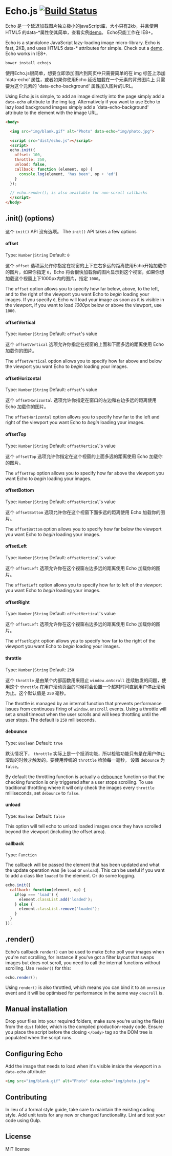 # Echo.js [![Build Status](https://travis-ci.org/toddmotto/echo.svg)](https://travis-ci.org/toddmotto/echo)
  
  Echo 是一个延迟加载图片独立极小的javaScript库，大小只有2kb，并且使用 HTML5 的data-*属性使其简单，查看实例[demo](http://toddmotto.com/labs/echo)。 Echo只能工作在 IE8+。

Echo is a standalone JavaScript lazy-loading image micro-library. Echo is fast, 2KB, and uses HTML5 data-* attributes for simple. Check out a [demo](http://toddmotto.com/labs/echo). Echo works in IE8+.

```
bower install echojs
```
使用Echo.js很简单，想要立即添加图片到网页中只需要简单的在 img 标签上添加 'data-echo' 属性，或者如果你使用Echo 延迟加载在一个元素的背景图片上 只需要为这个元素的 'data-echo-background' 属性加入图片的URL。

Using Echo.js is simple, to add an image directly into the page simply add a `data-echo` attribute to the img tag. Alternatively if you want to use Echo to lazy load background images simply add a `data-echo-background' attribute to the element with the image URL.

```html
<body>

  <img src="img/blank.gif" alt="Photo" data-echo="img/photo.jpg">

  <script src="dist/echo.js"></script>
  <script>
  echo.init({
    offset: 100,
    throttle: 250,
    unload: false,
    callback: function (element, op) {
      console.log(element, 'has been', op + 'ed')
    }
  });

  // echo.render(); is also available for non-scroll callbacks
  </script>
</body>
```

## .init() (options)

这个 `init()` API 没有选项。
The `init()` API takes a few options

#### offset
Type: `Number|String` Default: `0`

这个 `offset` 选项运允许你指定在视窗的上下左右多远的距离使用Echo开始加载你的图片，如果你指定 `0`，Echo 将会很快加载你的图片显示到这个视窗，如果你想加载这个视窗上下1000px内的图片，指定 `1000`。

The `offset` option allows you to specify how far below, above, to the left, and to the right of the viewport you want Echo to _begin_ loading your images. If you specify `0`, Echo will load your image as soon as it is visible in the viewport, if you want to load _1000px_ below or above the viewport, use `1000`.

#### offsetVertical
Type: `Number|String` Default: `offset`'s value

这个 `offsetVertical` 选项允许你指定在视窗的上面和下面多远的距离使用 Echo 加载你的图片。

The `offsetVertical` option allows you to specify how far above and below the viewport you want Echo to _begin_ loading your images.

#### offsetHorizontal
Type: `Number|String` Default: `offset`'s value

这个 `offsetHorizontal` 选项允许你指定在窗口的左边和右边多远的距离使用 Echo 加载你的图片。

The `offsetHorizontal` option allows you to specify how far to the left and right of the viewport you want Echo to _begin_ loading your images.

#### offsetTop
Type: `Number|String` Default: `offsetVertical`'s value

这个 `offsetTop` 选项允许你指定在这个视窗的上面多远的距离使用 Echo 加载你的图片。

The `offsetTop` option allows you to specify how far above the viewport you want Echo to _begin_ loading your images.

#### offsetBottom
Type: `Number|String` Default: `offsetVertical`'s value

这个 `offsetBottom` 选项允许你在这个视窗下面多远的距离使用 Echo 加载你的图片。

The `offsetBottom` option allows you to specify how far below the viewport you want Echo to _begin_ loading your images.

#### offsetLeft
Type: `Number|String` Default: `offsetVertical`'s value

这个 `offsetLeft` 选项允许你在这个视窗左边多远的距离使用 Echo 加载你的图片。

The `offsetLeft` option allows you to specify how far to left of the viewport you want Echo to _begin_ loading your images.

#### offsetRight
Type: `Number|String` Default: `offsetVertical`'s value

这个 `offsetLeft` 选项允许你在这个视窗右边多远的距离使用 Echo 加载你的图片。

The `offsetRight` option allows you to specify how far to the right of the viewport you want Echo to _begin_ loading your images.

#### throttle
Type: `Number|String` Default: `250`

这个 `throttle` 是由某个内部函数用来阻止 `window.onScroll` 连续触发的问题，使用这个 `throttle` 在用户滚动页面的时候将会设置一个超时时间直到用户停止滚动为止。这个默认值是 `250` 毫秒。

The throttle is managed by an internal function that prevents performance issues from continuous firing of `window.onscroll` events. Using a throttle will set a small timeout when the user scrolls and will keep throttling until the user stops. The default is `250` milliseconds.

#### debounce
Type: `Boolean` Default: `true`

默认情况下， `throttle` 实际上是一个抵消功能，所以检验功能只有是在用户停止滚动的时候才触发的。要使用传统的 `throttle` 检验每一毫秒， 设置 `debounce` 为 `false`。

By default the throttling function is actually a [debounce](http://underscorejs.org/#debounce) function so that the checking function is only triggered after a user stops scrolling. To use traditional throttling where it will only check the images every `throttle` milliseconds, set `debounce` to `false`.

#### unload
Type: `Boolean` Default: `false`

This option will tell echo to unload loaded images once they have scrolled beyond the viewport (including the offset area).

#### callback
Type: `Function`

The callback will be passed the element that has been updated and what the update operation was (ie `load` or `unload`). This can be useful if you want to add a class like `loaded` to the element. Or do some logging.

```js
echo.init({
  callback: function(element, op) {
    if(op === 'load') {
      element.classList.add('loaded');
    } else {
      element.classList.remove('loaded');
    }
  }
});
```

## .render()

Echo's callback `render()` can be used to make Echo poll your images when you're not scrolling, for instance if you've got a filter layout that swaps images but does not scroll, you need to call the internal functions without scrolling. Use `render()` for this:

```js
echo.render();
```

Using `render()` is also throttled, which means you can bind it to an `onresize` event and it will be optimised for performance in the same way `onscroll` is.

## Manual installation
Drop your files into your required folders, make sure you're using the file(s) from the `dist` folder, which is the compiled production-ready code. Ensure you place the script before the closing `</body>` tag so the DOM tree is populated when the script runs.

## Configuring Echo
Add the image that needs to load when it's visible inside the viewport in a `data-echo` attribute:

```html
<img src="img/blank.gif" alt="Photo" data-echo="img/photo.jpg">
```

## Contributing
In lieu of a formal style guide, take care to maintain the existing coding style. Add unit tests for any new or changed functionality. Lint and test your code using Gulp.

## License
MIT license

